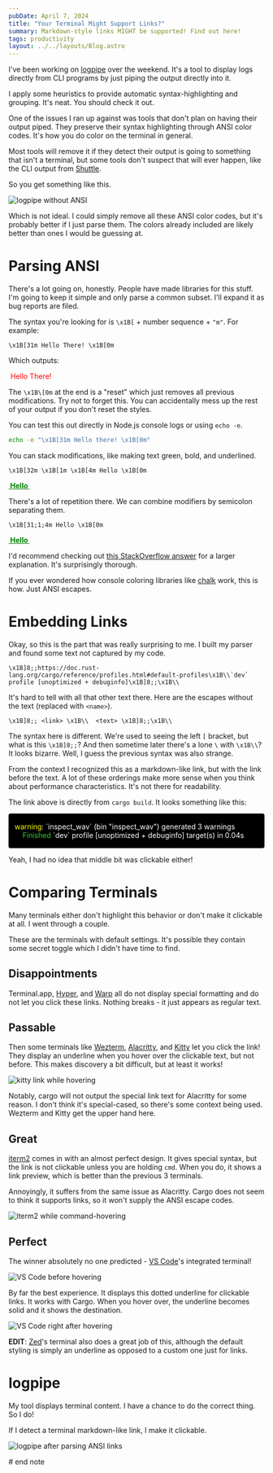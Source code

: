 ```yaml
---
pubDate: April 7, 2024
title: "Your Terminal Might Support Links?"
summary: Markdown-style links MIGHT be supported! Find out here!
tags: productivity
layout: ../../layouts/Blog.astro
---
```


I've been working on [logpipe](https://github.com/EmNudge/logpipe) over the weekend. It's a tool to display logs directly from CLI programs by just piping the output directly into it.

I apply some heuristics to provide automatic syntax-highlighting and grouping. It's neat. You should check it out.

One of the issues I ran up against was tools that don't plan on having their output piped. They preserve their syntax highlighting through ANSI color codes. It's how you do color on the terminal in general.

Most tools will remove it if they detect their output is going to something that isn't a terminal, but some tools don't suspect that will ever happen, like the CLI output from [Shuttle](https://www.shuttle.rs/).

So you get something like this.

![logpipe without ANSI](https://assets.emnudge.com/logpipe_ansi_preparse.png)

Which is not ideal. I could simply remove all these ANSI color codes, but it's probably better if I just parse them. The colors already included are likely better than ones I would be guessing at.

# Parsing ANSI

There's a lot going on, honestly. People have made libraries for this stuff. I'm going to keep it simple and only parse a common subset. I'll expand it as bug reports are filed.

The syntax you're looking for is `\x1B[` + number sequence + `"m"`. For example:
```
\x1B[31m Hello There! \x1B[0m
```
Which outputs:
<div style="color: red; white-space: pre"> Hello There!</div>

The `\x1B\[0m` at the end is a "reset" which just removes all previous modifications. Try not to forget this. You can accidentally mess up the rest of your output if you don't reset the styles.

You can test this out directly in Node.js console logs or using `echo -e`.
```sh
echo -e "\x1B[31m Hello there! \x1B[0m"
```

You can stack modifications, like making text green, bold, and underlined.

```
\x1B[32m \x1B[1m \x1B[4m Hello \x1B[0m
```
<div style="color: green; text-decoration: underline; font-weight: bold; white-space: pre"> Hello </div>

There's a lot of repetition there. We can combine modifiers by semicolon separating them.

```
\x1B[31;1;4m Hello \x1B[0m
```
<div style="color: green; text-decoration: underline; font-weight: bold; white-space: pre"> Hello </div>

I'd recommend checking out [this StackOverflow answer](https://stackoverflow.com/questions/4842424/list-of-ANSI-color-escape-sequences) for a larger explanation. It's surprisingly thorough.

If you ever wondered how console coloring libraries like [chalk](https://github.com/chalk/chalk) work, this is how. Just ANSI escapes. 

# Embedding Links

Okay, so this is the part that was really surprising to me. I built my parser and found some text not captured by my code.

```
\x1B]8;;https://doc.rust-lang.org/cargo/reference/profiles.html#default-profiles\x1B\\`dev` profile [unoptimized + debuginfo]\x1B]8;;\x1B\\
```

It's hard to tell with all that other text there. Here are the escapes without the text (replaced with `<name>`).

```
\x1B]8;; <link> \x1B\\  <text> \x1B]8;;\x1B\\
```

The syntax here is different. We're used to seeing the left `[` bracket, but what is this `\x1B]8;;`? And then sometime later there's a lone `\`  with `\x1B\\`? It looks bizarre. Well, I guess the previous syntax was also strange.

From the context I recognized this as a markdown-like link, but with the link before the text. A lot of these orderings make more sense when you think about performance characteristics. It's not there for readability. 

The link above is directly from `cargo build`. It looks something like this:

<div style="background: black; color: white; white-space: pre; padding: 0 12px; border-radius: 4px; overflow: auto;">
<span style="color: yellow">warning</span>: `inspect_wav` (bin "inspect_wav") generated 3 warnings
    <span style="color: limegreen">Finished</span> <a href="https://doc.rust-lang.org/cargo/reference/profiles.html#default-profiles" style="text-decoration: none; color: inherit;">`dev` profile [unoptimized + debuginfo]</a> target(s) in 0.04s
<span></span>
</div>

Yeah, I had no idea that middle bit was clickable either! 

# Comparing Terminals

Many terminals either don't highlight this behavior or don't make it clickable at all. I went through a couple. 

These are the terminals with default settings. It's possible they contain some secret toggle which I didn't have time to find.

## Disappointments

Terminal.app, [Hyper](https://hyper.is/), and [Warp](https://www.warp.dev/) all do not display special formatting and do not let you click these links. Nothing breaks - it just appears as regular text.

## Passable

Then some terminals like [Wezterm](https://wezfurlong.org/wezterm/index.html), [Alacritty](https://alacritty.org), and [Kitty](https://sw.kovidgoyal.net/kitty/) let you click the link! 
They display an underline when you hover over the clickable text, but not before. This makes discovery a bit difficult, but at least it works!

![kitty link while hovering](https://assets.emnudge.com/kitty_link.png)

Notably, cargo will not output the special link text for Alacritty for some reason. I don't think it's special-cased, so there's some context being used. Wezterm and Kitty get the upper hand here.

## Great

[iterm2](https://iterm2.com/) comes in with an almost perfect design. It gives special syntax, but the link is not clickable unless you are holding `cmd`. When you do, it shows a link preview, which is better than the previous 3 terminals.

Annoyingly, it suffers from the same issue as Alacritty. Cargo does not seem to think it supports links, so it won't supply the ANSI escape codes.

![iterm2 while command-hovering](https://assets.emnudge.com/iterm2_link.png)

## Perfect

The winner absolutely no one predicted - [VS Code](https://code.visualstudio.com/)'s integrated terminal!

![VS Code before hovering](https://assets.emnudge.com/vscode_link_prehover.png)

By far the best experience. It displays this dotted underline for clickable links. It works with Cargo. When you hover over, the underline becomes solid and it shows the destination.

![VS Code right after hovering](https://assets.emnudge.com/vscode_link_posthover.png)


**EDIT**: [Zed](https://zed.dev)'s terminal also does a great job of this, although the default styling is simply an underline as opposed to a custom one just for links.

# logpipe

My tool displays terminal content. I have a chance to do the correct thing. So I do!

If I detect a terminal markdown-like link, I make it clickable.

![logpipe after parsing ANSI links](https://assets.emnudge.com/logpipe_ansi_postparse.png)

\# end note